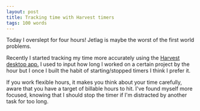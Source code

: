 ```yaml
---
layout: post
title: Tracking time with Harvest timers
tags: 100 words
---
```


Today I overslept for four hours! Jetlag is maybe the worst of the first world problems.

Recently I started tracking my time more accurately using the [Harvest desktop app.](https://www.getharvest.com/) I used to input how long I worked on a certain project by the hour but I once I built the habit of starting/stopped timers I think I prefer it.

If you work flexible hours, it makes you think about your time carefully, aware that you have a target of billable hours to hit. I've found myself more focused, knowing that I should stop the timer if I'm distracted by another task for too long.
